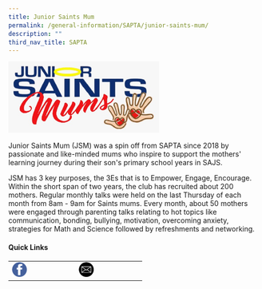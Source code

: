 ```yaml
---
title: Junior Saints Mum
permalink: /general-information/SAPTA/junior-saints-mum/
description: ""
third_nav_title: SAPTA
---
```

<img src="/images/sapta3.png" style="width:60%">

Junior Saints Mum (JSM) was a spin off from SAPTA since 2018 by passionate and like-minded mums who inspire to support the mothers' learning journey during their son's primary school years in SAJS.

JSM has 3 key purposes, the 3Es that is to Empower, Engage, Encourage. Within the short span of two years, the club has recruited about 200 mothers. Regular monthly talks were held on the last Thursday of each month from 8am - 9am for Saints mums. Every month, about 50 mothers were engaged through parenting talks relating to hot topics like communication, bonding, bullying, motivation, overcoming anxiety, strategies for Math and Science followed by refreshments and networking.

#### Quick Links

|  	|  	|
|---	|---	|
| <a href="https://www.saintandrewsjunior.moe.edu.sg/qql/slot/u180/images/SAPTA/SAPTA%20Facebook.png"><img style="width:25%" src="/images/fb1.png"></a> 	| <a href="https://www.saintandrewsjunior.moe.edu.sg/qql/slot/u180/images/SAPTA/SAPTA%20Mailto.png"><img style="width:25%" src="/images/mail.png"></a> 	|